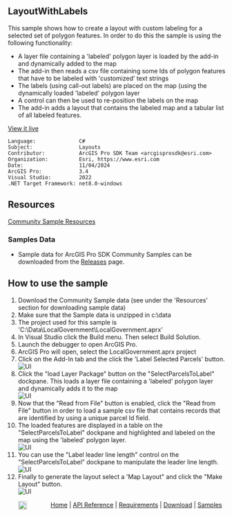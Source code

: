 ## LayoutWithLabels

<!-- TODO: Write a brief abstract explaining this sample -->
This sample shows how to create a layout with custom labeling for a selected set of polygon features.  In order to do this the sample is using the following functionality:  
* A layer file containing a 'labeled' polygon layer is loaded by the add-in and dynamically added to the map  
* The add-in then reads a csv file containing some Ids of polygon features that have to be labeled with 'customized' text strings  
* The labels (using call-out labels) are placed on the map (using the dynamically loaded 'labeled' polygon layer  
* A control can then be used to re-position the labels on the map  
* The add-in adds a layout that contains the labeled map and a tabular list of all labeled features.  
  


<a href="https://pro.arcgis.com/en/pro-app/sdk/" target="_blank">View it live</a>

<!-- TODO: Fill this section below with metadata about this sample-->
```
Language:              C#
Subject:               Layouts
Contributor:           ArcGIS Pro SDK Team <arcgisprosdk@esri.com>
Organization:          Esri, https://www.esri.com
Date:                  11/04/2024
ArcGIS Pro:            3.4
Visual Studio:         2022
.NET Target Framework: net8.0-windows
```

## Resources

[Community Sample Resources](https://github.com/Esri/arcgis-pro-sdk-community-samples#resources)

### Samples Data

* Sample data for ArcGIS Pro SDK Community Samples can be downloaded from the [Releases](https://github.com/Esri/arcgis-pro-sdk-community-samples/releases) page.  

## How to use the sample
<!-- TODO: Explain how this sample can be used. To use images in this section, create the image file in your sample project's screenshots folder. Use relative url to link to this image using this syntax: ![My sample Image](FacePage/SampleImage.png) -->
1. Download the Community Sample data (see under the 'Resources' section for downloading sample data)
2. Make sure that the Sample data is unzipped in c:\data   
3. The project used for this sample is 'C:\Data\LocalGovernment\LocalGovernment.aprx'  
4. In Visual Studio click the Build menu. Then select Build Solution.  
5. Launch the debugger to open ArcGIS Pro.  
6. ArcGIS Pro will open, select the LocalGovernment.aprx project  
7. Click on the Add-In tab and the click the 'Label Selected Parcels' button.  
![UI](Screenshots/Screenshot1.png)  
8. Click the "load Layer Package" button on the "SelectParcelsToLabel" dockpane.  This loads a layer file  containing a 'labeled' polygon layer and dynamically adds it to the map  
![UI](Screenshots/Screenshot2.png)  
9. Now that the "Read from File" button is enabled, click the "Read from File" button in order to load a sample csv file that contains records that are identified by using a unique parcel Id field.  
10. The loaded features are displayed in a table on the "SelectParcelsToLabel" dockpane and highlighted and labeled on the map using the 'labeled' polygon layer.  
![UI](Screenshots/Screenshot3.png)  
11. You can use the "Label leader line length" control on the "SelectParcelsToLabel" dockpane to manipulate the leader line length.  
![UI](Screenshots/Screenshot4.png)  
12. Finally to generate the layout select a 'Map Layout" and click the "Make Layout" button.  
![UI](Screenshots/Screenshot5.png)  
  

<!-- End -->

&nbsp;&nbsp;&nbsp;&nbsp;&nbsp;&nbsp;<img src="https://esri.github.io/arcgis-pro-sdk/images/ArcGISPro.png"  alt="ArcGIS Pro SDK for Microsoft .NET Framework" height = "20" width = "20" align="top"  >
&nbsp;&nbsp;&nbsp;&nbsp;&nbsp;&nbsp;&nbsp;&nbsp;&nbsp;&nbsp;&nbsp;&nbsp;
[Home](https://github.com/Esri/arcgis-pro-sdk/wiki) | <a href="https://pro.arcgis.com/en/pro-app/latest/sdk/api-reference" target="_blank">API Reference</a> | [Requirements](https://github.com/Esri/arcgis-pro-sdk/wiki#requirements) | [Download](https://github.com/Esri/arcgis-pro-sdk/wiki#installing-arcgis-pro-sdk-for-net) | <a href="https://github.com/esri/arcgis-pro-sdk-community-samples" target="_blank">Samples</a>
